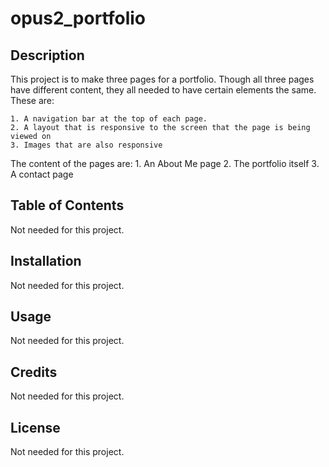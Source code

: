 # opus2_portfolio

## Description 

This project is to make three pages for a portfolio. Though all three pages have different content, they all needed to have certain elements the same. These are:

    1. A navigation bar at the top of each page.
    2. A layout that is responsive to the screen that the page is being viewed on
    3. Images that are also responsive

The content of the pages are:
    1. An About Me page
    2. The portfolio itself
    3. A contact page

## Table of Contents

Not needed for this project.


## Installation

Not needed for this project.


## Usage 

Not needed for this project. 


## Credits

Not needed for this project.



## License

Not needed for this project.
